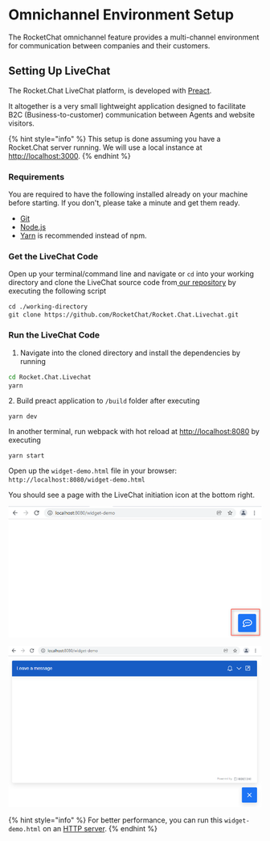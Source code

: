 # Omnichannel Environment Setup

The RocketChat omnichannel feature provides a multi-channel environment for communication between companies and their customers.

## Setting Up LiveChat

The Rocket.Chat LiveChat platform, is developed with [Preact](https://preactjs.com/).

It altogether is a very small lightweight application designed to facilitate B2C (Business-to-customer) communication between Agents and website visitors.

{% hint style="info" %}
This setup is done assuming you have a Rocket.Chat server running. We will use a local instance at [http://localhost:3000](http://localhost:3000).
{% endhint %}

### Requirements

You are required to have the following installed already on your machine before starting. If you don't, please take a minute and get them ready.&#x20;

* [Git](http://git-scm.com/book/en/v2/Getting-Started-Installing-Git)
* [Node.js](https://nodejs.org)
* [Yarn](http://yarnpkg.com/) is recommended instead of npm.

### Get the LiveChat Code

Open up your terminal/command line and navigate or `cd` into your working directory and clone the LiveChat source code from[ our repository](https://github.com/RocketChat/Rocket.Chat.Livechat) by executing the following script

```
cd ./working-directory
git clone https://github.com/RocketChat/Rocket.Chat.Livechat.git
```

### Run the LiveChat Code

1. Navigate into the cloned directory and install the dependencies by running

```bash
cd Rocket.Chat.Livechat
yarn
```

&#x20; 2\. Build preact application to `/build` folder after executing

```
yarn dev
```

&#x20;In another terminal, run webpack with hot reload at [http://localhost:8080](http://localhost:8080) by executing

```
yarn start
```

Open up the `widget-demo.html` file in your browser: `http://localhost:8080/widget-demo.html`

You should see a page with the LiveChat initiation icon at the bottom right.

![](<../.gitbook/assets/image (51) (1).png>)

![](<../.gitbook/assets/image (65) (1).png>)

{% hint style="info" %}
For better performance, you can run this `widget-demo.html` on an [HTTP server](https://github.com/http-party/http-server).
{% endhint %}
